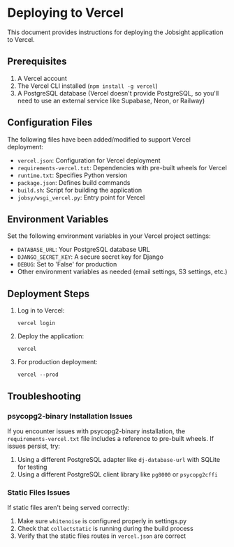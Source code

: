 # Deploying to Vercel

This document provides instructions for deploying the Jobsight application to Vercel.

## Prerequisites

1. A Vercel account
2. The Vercel CLI installed (`npm install -g vercel`)
3. A PostgreSQL database (Vercel doesn't provide PostgreSQL, so you'll need to use an external service like Supabase, Neon, or Railway)

## Configuration Files

The following files have been added/modified to support Vercel deployment:

- `vercel.json`: Configuration for Vercel deployment
- `requirements-vercel.txt`: Dependencies with pre-built wheels for Vercel
- `runtime.txt`: Specifies Python version
- `package.json`: Defines build commands
- `build.sh`: Script for building the application
- `jobsy/wsgi_vercel.py`: Entry point for Vercel

## Environment Variables

Set the following environment variables in your Vercel project settings:

- `DATABASE_URL`: Your PostgreSQL database URL
- `DJANGO_SECRET_KEY`: A secure secret key for Django
- `DEBUG`: Set to 'False' for production
- Other environment variables as needed (email settings, S3 settings, etc.)

## Deployment Steps

1. Log in to Vercel:
   ```
   vercel login
   ```

2. Deploy the application:
   ```
   vercel
   ```

3. For production deployment:
   ```
   vercel --prod
   ```

## Troubleshooting

### psycopg2-binary Installation Issues

If you encounter issues with psycopg2-binary installation, the `requirements-vercel.txt` file includes a reference to pre-built wheels. If issues persist, try:

1. Using a different PostgreSQL adapter like `dj-database-url` with SQLite for testing
2. Using a different PostgreSQL client library like `pg8000` or `psycopg2cffi`

### Static Files Issues

If static files aren't being served correctly:

1. Make sure `whitenoise` is configured properly in settings.py
2. Check that `collectstatic` is running during the build process
3. Verify that the static files routes in `vercel.json` are correct
